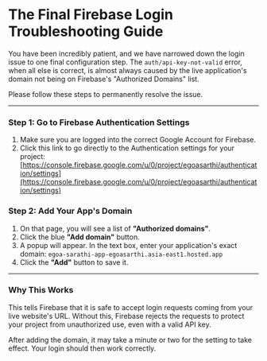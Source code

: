 # The Final Firebase Login Troubleshooting Guide

You have been incredibly patient, and we have narrowed down the login issue to one final configuration step. The `auth/api-key-not-valid` error, when all else is correct, is almost always caused by the live application's domain not being on Firebase's "Authorized Domains" list.

Please follow these steps to permanently resolve the issue.

---

### Step 1: Go to Firebase Authentication Settings

1.  Make sure you are logged into the correct Google Account for Firebase.
2.  Click this link to go directly to the Authentication settings for your project:  
    [https://console.firebase.google.com/u/0/project/egoasarthi/authentication/settings](https://console.firebase.google.com/u/0/project/egoasarthi/authentication/settings)

### Step 2: Add Your App's Domain

1.  On that page, you will see a list of **"Authorized domains"**.
2.  Click the blue **"Add domain"** button.
3.  A popup will appear. In the text box, enter your application's exact domain:
    `egoa-sarathi-app-egoasarthi.asia-east1.hosted.app`
4.  Click the **"Add"** button to save it.

---

### Why This Works

This tells Firebase that it is safe to accept login requests coming from your live website's URL. Without this, Firebase rejects the requests to protect your project from unauthorized use, even with a valid API key.

After adding the domain, it may take a minute or two for the setting to take effect. Your login should then work correctly.
